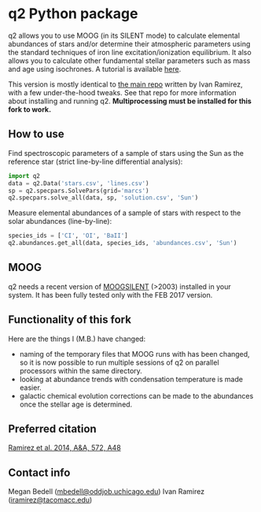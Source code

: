 q2 Python package
=================

q2 allows you to use MOOG (in its SILENT mode) to calculate elemental abundances of stars and/or determine their atmospheric parameters using the standard techniques of iron line excitation/ionization equilibrium. It also allows you to calculate other fundamental stellar parameters such as mass and age using isochrones. A tutorial is available <a href="https://github.com/astroChasqui/q2_tutorial">here</a>.

This version is mostly identical to <a href="https://github.com/astroChasqui/q2">the main repo</a> written by Ivan Ramirez, with a few under-the-hood tweaks. See that repo for more information about installing and running q2. <b>Multiprocessing must be installed for this fork to work.</b>

How to use
----

Find spectroscopic parameters of a sample of stars using the Sun as the reference star (strict line-by-line differential analysis):

```python
import q2
data = q2.Data('stars.csv', 'lines.csv')
sp = q2.specpars.SolvePars(grid='marcs')
q2.specpars.solve_all(data, sp, 'solution.csv', 'Sun')
```

Measure elemental abundances of a sample of stars with respect to the solar abundances (line-by-line):

```python
species_ids = ['CI', 'OI', 'BaII']
q2.abundances.get_all(data, species_ids, 'abundances.csv', 'Sun')
```

MOOG
----

q2 needs a recent version of <a href="http://www.as.utexas.edu/~chris/moog.html">MOOGSILENT</a> (>2003) installed in your system. It has been fully tested only with the FEB 2017 version.


Functionality of this fork
------------

Here are the things I (M.B.) have changed:
- naming of the temporary files that MOOG runs with has been changed, so it is now possible to run multiple sessions of q2 on parallel processors within the same directory.
- looking at abundance trends with condensation temperature is made easier.
- galactic chemical evolution corrections can be made to the abundances once the stellar age is determined.


Preferred citation
------------------

<a href="https://doi.org/10.1051/0004-6361/201424244">Ramirez et al. 2014, A&A, 572, A48</a>

Contact info
------------
Megan Bedell (mbedell@oddjob.uchicago.edu)
Ivan Ramirez (iramirez@tacomacc.edu)
